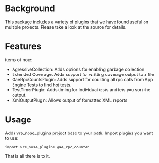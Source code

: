 Background
==========

This package includes a variety of plugins that we have found useful on multiple projects.  Please take a look at the source for details.

Features
========
Items of note:

  * AgressiveCollection: Adds options for enabling garbage collection.
  * Extended Coverage: Adds support for writting coverage output to a file
  * GaeRpcCountsPlugin: Adds support for counting all rpc calls from App Engine Tests to find hot tests.
  * TestTimerPlugin: Adds timing for individual tests and lets you sort the output.
  * XmlOutputPlugin: Allows output of formatted XML reports
  
Usage
=====

Adds vrs_nose_plugins project base to your path.  Import plugins you want to use:

    import vrs_nose_plugins.gae_rpc_counter
    
That is all there is to it.

